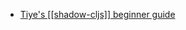 - [Tiye's [[shadow-cljs]] beginner guide](https://jiyinyiyong.medium.com/a-beginner-guide-to-compile-clojurescript-with-shadow-cljs-26369190b786)